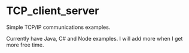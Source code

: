 # TCP_client_server
Simple TCP/IP communications examples.

Currently have Java, C# and Node examples. I will add more when I get more free time.
